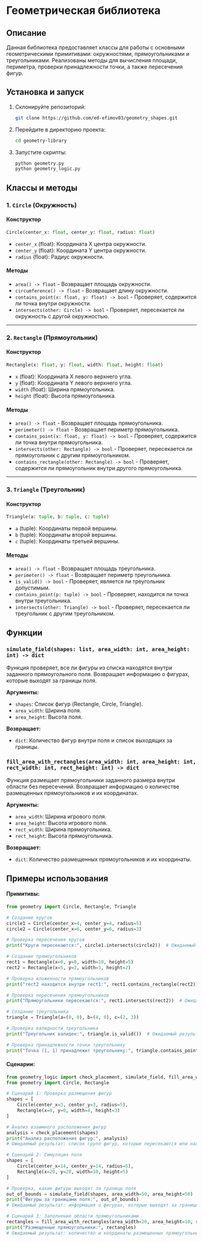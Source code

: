 # Геометрическая библиотека

## Описание

Данная библиотека предоставляет классы для работы с основными геометрическими примитивами:
окружностями, прямоугольниками и треугольниками. Реализованы методы для вычисления площади, периметра,
проверки принадлежности точки, а также пересечения фигур.

## Установка и запуск

1. Склонируйте репозиторий:
   ```sh
   git clone https://github.com/ed-efimov03/geometry_shapes.git
   ```
2. Перейдите в директорию проекта:
   ```sh
   cd geometry-library
   ```
3. Запустите скрипты:
   ```sh
   python geometry.py
   python geometry_logic.py
   ```

## Классы и методы

### 1. `Circle` (Окружность)

#### Конструктор
```python
Circle(center_x: float, center_y: float, radius: float)
```
- `center_x` (float): Координата X центра окружности.
- `center_y` (float): Координата Y центра окружности.
- `radius` (float): Радиус окружности.

#### Методы

- `area() -> float` - Возвращает площадь окружности.
- `circumference() -> float` - Возвращает длину окружности.
- `contains_point(x: float, y: float) -> bool` - Проверяет, содержится ли точка внутри окружности.
- `intersects(other: Circle) -> bool` - Проверяет, пересекается ли окружность с другой окружностью.

---

### 2. `Rectangle` (Прямоугольник)

#### Конструктор
```python
Rectangle(x: float, y: float, width: float, height: float)
```
- `x` (float): Координата X левого верхнего угла.
- `y` (float): Координата Y левого верхнего угла.
- `width` (float): Ширина прямоугольника.
- `height` (float): Высота прямоугольника.

#### Методы

- `area() -> float` - Возвращает площадь прямоугольника.
- `perimeter() -> float` - Возвращает периметр прямоугольника.
- `contains_point(x: float, y: float) -> bool` - Проверяет, содержится ли точка внутри прямоугольника.
- `intersects(other: Rectangle) -> bool` - Проверяет, пересекается ли прямоугольник с другим прямоугольником.
- `contains_rectangle(other: Rectangle) -> bool` - Проверяет, содержится ли прямоугольник внутри другого прямоугольника.

---

### 3. `Triangle` (Треугольник)

#### Конструктор
```python
Triangle(a: tuple, b: tuple, c: tuple)
```
- `a` (tuple): Координаты первой вершины.
- `b` (tuple): Координаты второй вершины.
- `c` (tuple): Координаты третьей вершины.

#### Методы

- `area() -> float` - Возвращает площадь треугольника.
- `perimeter() -> float` - Возвращает периметр треугольника.
- `is_valid() -> bool` - Проверяет, является ли треугольник допустимым.
- `contains_point(p: tuple) -> bool` - Проверяет, находится ли точка внутри треугольника.
- `intersects(other: Triangle) -> bool` - Проверяет, пересекается ли треугольник с другим треугольником.

## Функции

### `simulate_field(shapes: list, area_width: int, area_height: int) -> dict`
Функция проверяет, все ли фигуры из списка находятся внутри заданного прямоугольного поля. Возвращает информацию о фигурах, которые выходят за границы поля.

**Аргументы:**
- `shapes`: Список фигур (Rectangle, Circle, Triangle).
- `area_width`: Ширина поля.
- `area_height`: Высота поля.

**Возвращает:**
- `dict`: Количество фигур внутри поля и список выходящих за границы.

### `fill_area_with_rectangles(area_width: int, area_height: int, rect_width: int, rect_height: int) -> dict`
Функция размещает прямоугольники заданного размера внутри области без пересечений. Возвращает информацию о количестве размещенных прямоугольников и их координатах.

**Аргументы:**
- `area_width`: Ширина игрового поля.
- `area_height`: Высота игрового поля.
- `rect_width`: Ширина прямоугольника.
- `rect_height`: Высота прямоугольника.

**Возвращает:**
- `dict`: Количество размещенных прямоугольников и их координаты.

## Примеры использования

#### **Примитивы:**
```python
from geometry import Circle, Rectangle, Triangle

# Создание кругов
circle1 = Circle(center_x=4, center_y=4, radius=5)
circle2 = Circle(center_x=6, center_y=6, radius=3)

# Проверка пересечения кругов
print("Круги пересекаются:", circle1.intersects(circle2))  # Ожидаемый результат: True

# Создание прямоугольников
rect1 = Rectangle(x=0, y=0, width=10, height=5)
rect2 = Rectangle(x=5, y=2, width=3, height=2)

# Проверка вложенности прямоугольников
print("rect2 находится внутри rect1:", rect1.contains_rectangle(rect2))  # Ожидаемый результат: True

# Проверка пересечения прямоугольников
print("Прямоугольники пересекаются:", rect1.intersects(rect2))  # Ожидаемый результат: True

# Создание треугольника
triangle = Triangle(a=(0, 0), b=(4, 0), c=(2, 3))

# Проверка валидности треугольника
print("Треугольник валиден:", triangle.is_valid())  # Ожидаемый результат: True

# Проверка принадлежности точки треугольнику
print("Точка (1, 1) принадлежит треугольнику:", triangle.contains_point((1, 1)))  # Ожидаемый результат: True
```

#### **Сценарии:**
```python
from geometry_logic import check_placement, simulate_field, fill_area_with_rectangles
from geometry import Circle, Rectangle

# Сценарий 1: Проверка размещения фигур
shapes = [
    Circle(center_x=3, center_y=3, radius=5),
    Rectangle(x=0, y=0, width=4, height=3)
]

# Анализ взаимного расположения фигур
analysis = check_placement(shapes)
print("Анализ расположения фигур:", analysis)
# Ожидаемый результат: список групп фигур, которые пересекаются или находятся одна внутри другой.

# Сценарий 2: Симуляция поля
shapes = [
    Circle(center_x=14, center_y=14, radius=5),
    Rectangle(x=20, y=20, width=10, height=5)
]

# Проверка, какие фигуры выходят за границы поля
out_of_bounds = simulate_field(shapes, area_width=50, area_height=50)
print("Фигуры за границами поля:", out_of_bounds)
# Ожидаемый результат: информация о фигурах, которые выходят за границы поля.

# Сценарий 3: Заполнение области прямоугольниками
rectangles = fill_area_with_rectangles(area_width=20, area_height=10, rect_width=3, rect_height=2)
print("Размещенные прямоугольники:", rectangles)
# Ожидаемый результат: количество и координаты размещенных прямоугольников.
```
